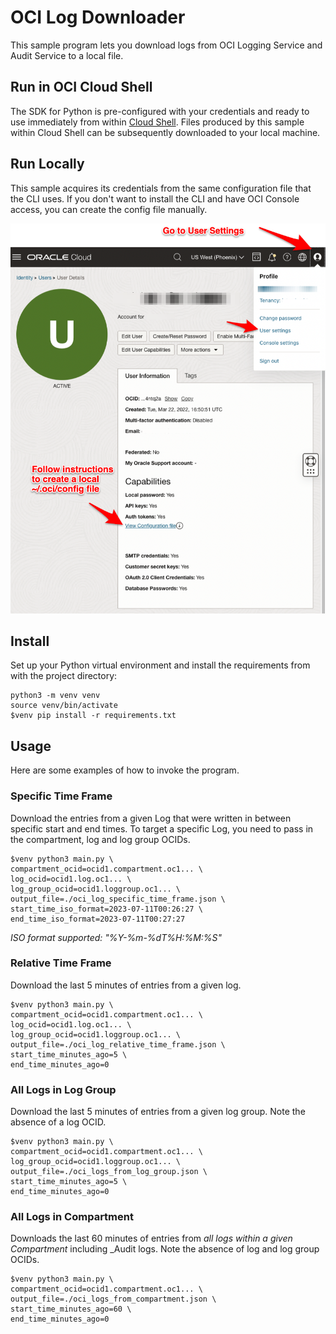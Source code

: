 # OCI Log Downloader

This sample program lets you download logs from OCI Logging Service and Audit Service to a local file.

## Run in OCI Cloud Shell

The SDK for Python is pre-configured with your credentials and ready to use
immediately from within [Cloud Shell](https://docs.oracle.com/en-us/iaas/Content/API/Concepts/cloudshellquickstart_python.htm). 
Files produced by this sample within Cloud Shell can be subsequently downloaded to your local machine.

## Run Locally

This sample acquires its credentials from the same configuration file that the CLI uses.
If you don't want to install the CLI and have OCI Console access, you can create the config file
manually.

![OCI Console](./images/oci.users.configuration.file.png)

## Install

Set up your Python virtual environment and install the requirements from with the project directory:

    python3 -m venv venv
    source venv/bin/activate
    $venv pip install -r requirements.txt

## Usage

Here are some examples of how to invoke the program.

### Specific Time Frame

Download the entries from a given Log that were written in between specific start and end times.
To target a specific Log, you need to pass in the compartment, log and log group OCIDs.


    $venv python3 main.py \
    compartment_ocid=ocid1.compartment.oc1... \
    log_ocid=ocid1.log.oc1... \
    log_group_ocid=ocid1.loggroup.oc1... \
    output_file=./oci_log_specific_time_frame.json \
    start_time_iso_format=2023-07-11T00:26:27 \
    end_time_iso_format=2023-07-11T00:27:27

_ISO format supported: "%Y-%m-%dT%H:%M:%S"_

### Relative Time Frame

Download the last 5 minutes of entries from a given log.

    $venv python3 main.py \
    compartment_ocid=ocid1.compartment.oc1... \
    log_ocid=ocid1.log.oc1... \
    log_group_ocid=ocid1.loggroup.oc1... \
    output_file=./oci_log_relative_time_frame.json \
    start_time_minutes_ago=5 \
    end_time_minutes_ago=0


### All Logs in Log Group

Download the last 5 minutes of entries from a given log group.  Note the
absence of a log OCID.

    $venv python3 main.py \
    compartment_ocid=ocid1.compartment.oc1... \
    log_group_ocid=ocid1.loggroup.oc1... \
    output_file=./oci_logs_from_log_group.json \
    start_time_minutes_ago=5 \
    end_time_minutes_ago=0


### All Logs in Compartment

Downloads the last 60 minutes of entries from *all logs within a given Compartment* including _Audit logs.
Note the absence of log and log group OCIDs.

    $venv python3 main.py \
    compartment_ocid=ocid1.compartment.oc1... \
    output_file=./oci_logs_from_compartment.json \
    start_time_minutes_ago=60 \
    end_time_minutes_ago=0

